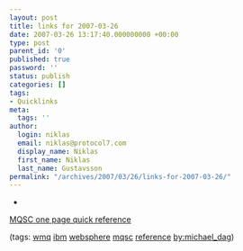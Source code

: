 ```yaml
---
layout: post
title: links for 2007-03-26
date: 2007-03-26 13:17:40.000000000 +00:00
type: post
parent_id: '0'
published: true
password: ''
status: publish
categories: []
tags:
- Quicklinks
meta:
  tags: ''
author:
  login: niklas
  email: niklas@protocol7.com
  display_name: Niklas
  first_name: Niklas
  last_name: Gustavsson
permalink: "/archives/2007/03/26/links-for-2007-03-26/"
---
```

- 
[MQSC one page quick reference](http://www.mqsystems.com/images/IBM%20WebSphere%20MQ%20V6%20Quick%20Reference.pdf)

(tags: [wmq](http://del.icio.us/protocol7/wmq) [ibm](http://del.icio.us/protocol7/ibm) [websphere](http://del.icio.us/protocol7/websphere) [mqsc](http://del.icio.us/protocol7/mqsc) [reference](http://del.icio.us/protocol7/reference) [by:michael\_dag](http://del.icio.us/protocol7/by:michael_dag))
